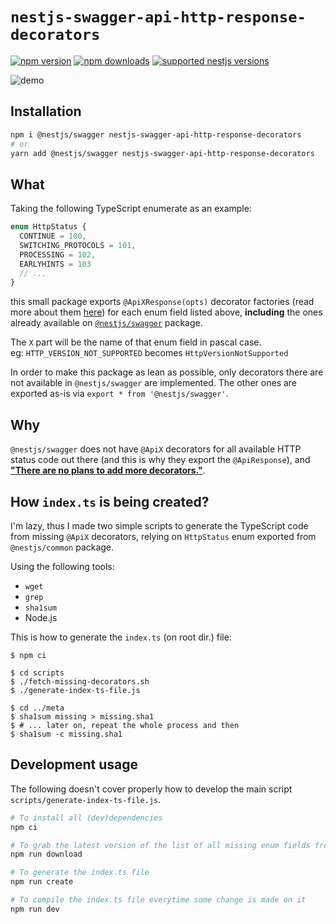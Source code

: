 # `nestjs-swagger-api-http-response-decorators`

[![npm version](https://img.shields.io/npm/v/nestjs-swagger-api-http-response-decorators.svg)](https://www.npmjs.com/package/nestjs-swagger-api-http-response-decorators)
[![npm downloads](https://img.shields.io/npm/dt/nestjs-swagger-api-http-response-decorators.svg)](https://www.npmjs.com/package/nestjs-swagger-api-http-response-decorators)
[![supported nestjs versions](https://img.shields.io/badge/supported_versions-7|8-873131.svg?logo=nestjs)](https://nestjs.com)

![demo](https://user-images.githubusercontent.com/13461315/137850427-8c36ba4c-1067-4153-92dd-113c042ea21a.png)

## Installation

```bash
npm i @nestjs/swagger nestjs-swagger-api-http-response-decorators
# or
yarn add @nestjs/swagger nestjs-swagger-api-http-response-decorators
```

## What

Taking the following TypeScript enumerate as an example:

```ts
enum HttpStatus {
  CONTINUE = 100,
  SWITCHING_PROTOCOLS = 101,
  PROCESSING = 102,
  EARLYHINTS = 103
  // ...
}
```

this small package exports `@ApiXResponse(opts)` decorator factories (read more about them [here](https://docs.nestjs.com/openapi/decorators)) for each enum field listed above, **including** the ones already available on [`@nestjs/swagger`](https://github.com/nestjs/swagger) package.

The `X` part will be the name of that enum field in pascal case.  
eg: `HTTP_VERSION_NOT_SUPPORTED` becomes `HttpVersionNotSupported`

In order to make this package as lean as possible, only decorators there are not available in `@nestjs/swagger` are implemented.
The other ones are exported as-is via `export * from '@nestjs/swagger'`.

## Why

`@nestjs/swagger` does not have `@ApiX` decorators for all available HTTP status code out there (and this is why they export the `@ApiResponse`), and **["There are no plans to add more decorators."](https://github.com/nestjs/swagger/issues/1501#issuecomment-945644971)**.

## How `index.ts` is being created?

I'm lazy, thus I made two simple scripts to generate the TypeScript code from missing `@ApiX` decorators, relying on `HttpStatus` enum exported from `@nestjs/common` package.

Using the following tools:

- `wget`
- `grep`
- `sha1sum`
- Node.js 

This is how to generate the `index.ts` (on root dir.) file:

```
$ npm ci

$ cd scripts
$ ./fetch-missing-decorators.sh
$ ./generate-index-ts-file.js

$ cd ../meta
$ sha1sum missing > missing.sha1
$ # ... later on, repeat the whole process and then
$ sha1sum -c missing.sha1
```

## Development usage

The following doesn't cover properly how to develop the main script `scripts/generate-index-ts-file.js`.

```bash
# To install all (dev)dependencies
npm ci

# To grab the latest version of the list of all missing enum fields from `@nestjs/swagger` and `@nestjs/common`
npm run download

# To generate the index.ts file
npm run create

# To compile the index.ts file everytime some change is made on it
npm run dev
```
